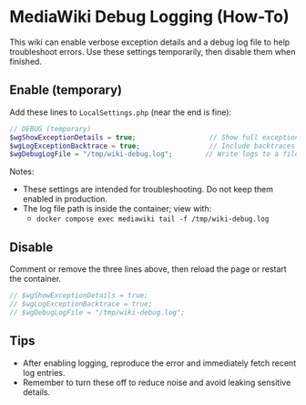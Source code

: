 # MediaWiki Debug Logging (How-To)

This wiki can enable verbose exception details and a debug log file to help troubleshoot errors. Use these settings temporarily, then disable them when finished.

## Enable (temporary)
Add these lines to `LocalSettings.php` (near the end is fine):

```php
// DEBUG (temporary)
$wgShowExceptionDetails = true;                  // Show full exception details in browser
$wgLogExceptionBacktrace = true;                 // Include backtraces in logs
$wgDebugLogFile = "/tmp/wiki-debug.log";        // Write logs to a file in the container
```

Notes:
- These settings are intended for troubleshooting. Do not keep them enabled in production.
- The log file path is inside the container; view with:
  - `docker compose exec mediawiki tail -f /tmp/wiki-debug.log`

## Disable
Comment or remove the three lines above, then reload the page or restart the container.

```php
// $wgShowExceptionDetails = true;
// $wgLogExceptionBacktrace = true;
// $wgDebugLogFile = "/tmp/wiki-debug.log";
```

## Tips
- After enabling logging, reproduce the error and immediately fetch recent log entries.
- Remember to turn these off to reduce noise and avoid leaking sensitive details.
